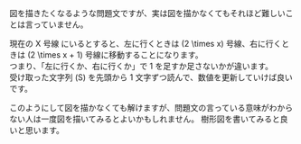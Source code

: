 図を描きたくなるような問題文ですが、実は図を描かなくてもそれほど難しいことは言っていません。

現在の X 号線 にいるとすると、左に行くときは \(2 \times x\) 号線、右に行くときは \(2 \times x + 1\) 号線に移動することになります。  
つまり、「左に行くか、右に行くか」で 1 を足すか足さないかが違います。  
受け取った文字列 \(S\) を先頭から 1 文字ずつ読んで、数値を更新していけば良いです。

このようにして図を描かなくても解けますが、問題文の言っている意味がわからない人は一度図を描いてみるとよいかもしれません。
樹形図を書いてみると良いと思います。